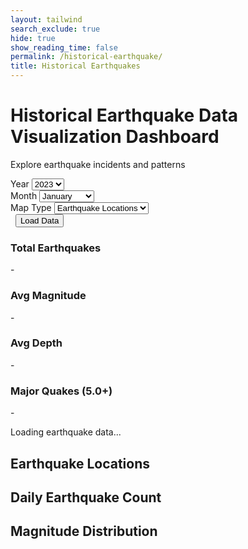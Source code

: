 ```yaml
---
layout: tailwind
search_exclude: true
hide: true
show_reading_time: false
permalink: /historical-earthquake/
title: Historical Earthquakes
---
```


<link rel="stylesheet" href="https://cdnjs.cloudflare.com/ajax/libs/leaflet/1.9.4/leaflet.min.css" />
<script src="https://cdn.tailwindcss.com"></script>
<script src="https://cdnjs.cloudflare.com/ajax/libs/Chart.js/3.9.1/chart.min.js"></script>
<script src="https://cdnjs.cloudflare.com/ajax/libs/leaflet/1.9.4/leaflet.min.js"></script>
<link rel="stylesheet" href="https://cdnjs.cloudflare.com/ajax/libs/leaflet/1.9.4/leaflet.min.css" />
<script src="https://cdnjs.cloudflare.com/ajax/libs/leaflet.heat/0.2.0/leaflet-heat.min.js"></script>

<div class="container mx-auto px-4 py-8">
        <!-- Header -->
        <div class="text-center mb-8">
            <h1 class="text-4xl font-bold text-white mb-2">Historical Earthquake Data Visualization Dashboard</h1>
            <p class="text-slate-600">Explore earthquake incidents and patterns</p>
        </div>
        <!-- Controls -->
        <div class="bg-white rounded-lg shadow-md p-6 mb-8">
            <div class="flex flex-wrap items-center gap-4">
                <div class="flex-1 min-w-200">
                    <label for="yearSelect" class="block text-sm font-medium text-gray-700 mb-2">Year</label>
                    <select id="yearSelect" class="w-full px-3 py-2 border border-gray-300 rounded-md shadow-sm focus:outline-none focus:ring-2 focus:ring-blue-500 focus:border-blue-500">
                        <option value="2023">2023</option>
                        <option value="2024">2024</option>
                        <option value="2025">2025</option>
                    </select>
                </div>
                <div class="flex-1 min-w-200">
                    <label for="monthSelect" class="block text-sm font-medium text-gray-700 mb-2">Month</label>
                    <select id="monthSelect" class="w-full px-3 py-2 border border-gray-300 rounded-md shadow-sm focus:outline-none focus:ring-2 focus:ring-blue-500 focus:border-blue-500">
                        <option value="01">January</option>
                        <option value="02">February</option>
                        <option value="03">March</option>
                        <option value="04">April</option>
                        <option value="05">May</option>
                        <option value="06">June</option>
                        <option value="07">July</option>
                        <option value="08">August</option>
                        <option value="09">September</option>
                        <option value="10">October</option>
                        <option value="11">November</option>
                        <option value="12">December</option>
                    </select>
                </div>
                <div class="flex-1 min-w-200">
                    <label for="mapType" class="block text-sm font-medium text-gray-700 mb-2">Map Type</label>
                    <select id="mapType" class="w-full px-3 py-2 border border-gray-300 rounded-md shadow-sm focus:outline-none focus:ring-2 focus:ring-blue-500 focus:border-blue-500">
                        <option value="markers">Earthquake Locations</option>
                        <option value="heatmap">Heat Map</option>
                        <option value="magnitude">Magnitude Intensity</option>
                    </select>
                </div>
                <div class="flex-1 min-w-200">
                    <label class="block text-sm font-medium text-gray-700 mb-2">&nbsp;</label>
                    <button id="loadData" class="w-full bg-blue-600 text-white px-6 py-2 rounded-md shadow-sm hover:bg-blue-700 focus:outline-none focus:ring-2 focus:ring-blue-500 focus:ring-offset-2 transition duration-200">
                        Load Data
                    </button>
                </div>
            </div>
        </div>
        <!-- Stats Cards -->
        <div class="grid grid-cols-1 md:grid-cols-4 gap-4 mb-8">
            <div class="bg-white rounded-lg shadow-sm p-6">
                <div class="flex items-center">
                    <div class="p-2 bg-red-100 rounded-lg">
                        <div class="w-6 h-6 bg-red-600 rounded"></div>
                    </div>
                    <div class="ml-4">
                        <h3 class="text-sm font-medium text-gray-500">Total Earthquakes</h3>
                        <p id="totalEarthquakes" class="text-2xl font-semibold text-gray-900">-</p>
                    </div>
                </div>
            </div>
            <div class="bg-white rounded-lg shadow-sm p-6">
                <div class="flex items-center">
                    <div class="p-2 bg-orange-100 rounded-lg">
                        <div class="w-6 h-6 bg-orange-600 rounded"></div>
                    </div>
                    <div class="ml-4">
                        <h3 class="text-sm font-medium text-gray-500">Avg Magnitude</h3>
                        <p id="avgMagnitude" class="text-2xl font-semibold text-gray-900">-</p>
                    </div>
                </div>
            </div>
            <div class="bg-white rounded-lg shadow-sm p-6">
                <div class="flex items-center">
                    <div class="p-2 bg-yellow-100 rounded-lg">
                        <div class="w-6 h-6 bg-yellow-600 rounded"></div>
                    </div>
                    <div class="ml-4">
                        <h3 class="text-sm font-medium text-gray-500">Avg Depth</h3>
                        <p id="avgDepth" class="text-2xl font-semibold text-gray-900">-</p>
                    </div>
                </div>
            </div>
            <div class="bg-white rounded-lg shadow-sm p-6">
                <div class="flex items-center">
                    <div class="p-2 bg-green-100 rounded-lg">
                        <div class="w-6 h-6 bg-green-600 rounded"></div>
                    </div>
                    <div class="ml-4">
                        <h3 class="text-sm font-medium text-gray-500">Major Quakes (5.0+)</h3>
                        <p id="majorQuakes" class="text-2xl font-semibold text-gray-900">-</p>
                    </div>
                </div>
            </div>
        </div>
        <!-- Loading Indicator -->
        <div id="loadingIndicator" class="hidden fixed inset-0 bg-black bg-opacity-50 flex items-center justify-center z-50">
            <div class="bg-white rounded-lg p-6 flex items-center space-x-3">
                <div class="animate-spin rounded-full h-8 w-8 border-b-2 border-blue-600"></div>
                <span class="text-gray-700">Loading earthquake data...</span>
            </div>
        </div>
        <!-- Main Content -->
        <div class="grid grid-cols-1 gap-8">
            <!-- Map -->
            <div class="bg-white rounded-lg shadow-md p-6">
                <h2 class="text-xl font-semibold text-gray-800 mb-4">Earthquake Locations</h2>
                <div id="map" class="h-96 rounded-lg border"></div>
            </div>
            <!-- Earthquake Count by Day -->
            <div class="bg-white rounded-lg shadow-md p-6">
                <h2 class="text-xl font-semibold text-gray-800 mb-4">Daily Earthquake Count</h2>
                <canvas id="earthquakeCountChart" class="w-full h-64"></canvas>
            </div>
            <!-- Magnitude Distribution -->
            <div class="bg-white rounded-lg shadow-md p-6">
                <h2 class="text-xl font-semibold text-gray-800 mb-4">Magnitude Distribution</h2>
                <canvas id="magnitudeChart" class="w-full h